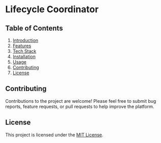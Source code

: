 # Lifecycle Coordinator

## Table of Contents
1. [Introduction](#introduction)
2. [Features](#features)
3. [Tech Stack](#tech-stack)
4. [Installation](#installation)
5. [Usage](#usage)
6. [Contributing](#contributing)
7. [License](#license)

## Contributing
Contributions to the project are welcome! Please feel free to submit bug reports, feature requests, or pull requests to help improve the platform.

## License
This project is licensed under the [MIT License](LICENSE).
